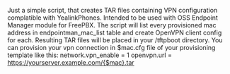 Just a simple script, that creates TAR files containing VPN configuration complatible with YealinkPhones.
Intended to be used with OSS Endpoint Manager module for FreePBX.
The script will list every provisioned mac address in endpointman_mac_list table and create OpenVPN client config for each. 
Resulting TAR files will be placed in your /tftpboot directory. 
You can provision your vpn connection in $mac.cfg file of your provisioning template like this:
network.vpn_enable = 1
openvpn.url = https://yourserver.example.com/{$mac}.tar

